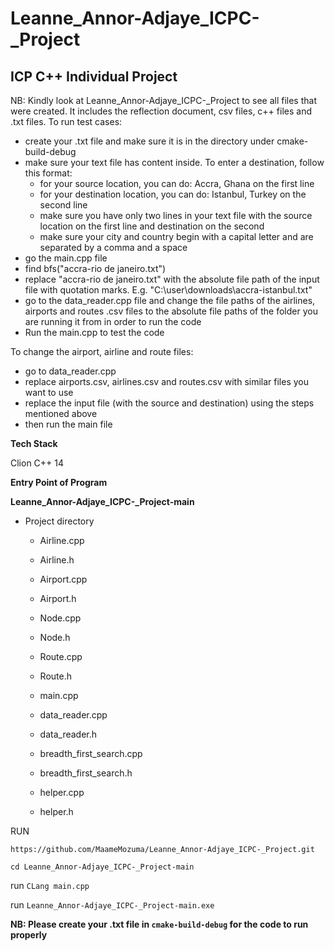 # Leanne_Annor-Adjaye_ICPC-_Project

## ICP C++ Individual Project

NB: Kindly look at Leanne_Annor-Adjaye_ICPC-_Project to see all files that were created. It includes the reflection document, csv files, c++ files and .txt files.
To run test cases:
- create your .txt file and make sure it is in the directory under cmake-build-debug
- make sure your text file has content inside. To enter a destination, follow this format: 
  - for your source location, you can do: Accra, Ghana on the first line
  - for your destination location, you can do: Istanbul, Turkey on the second line
  - make sure you have only two lines in your text file with the source location on the first line and destination on the second
  - make sure your city and country begin with a capital letter and are separated by a comma and a space
- go the main.cpp file
- find bfs("accra-rio de janeiro.txt") 
- replace "accra-rio de janeiro.txt" with the absolute file path of the input file with quotation marks. E.g. "C:\user\downloads\accra-istanbul.txt"
- go to the data_reader.cpp file and change the file paths of the airlines, airports and routes .csv files to the absolute file paths of the folder you are running it from in order to run the code
- Run the main.cpp to test the code

To change the airport, airline and route files:
- go to data_reader.cpp
- replace airports.csv, airlines.csv and routes.csv with similar files you want to use
- replace the input file (with the source and destination) using the steps mentioned above
- then run the main file

**Tech Stack**

Clion C++ 14

**Entry Point of Program**

**Leanne_Annor-Adjaye_ICPC-_Project-main**
 - Project directory
    - Airline.cpp
    - Airline.h
    
    - Airport.cpp
    - Airport.h
    
    - Node.cpp
    - Node.h
    
    - Route.cpp
    - Route.h
    
    - main.cpp
    
    - data_reader.cpp
    - data_reader.h
    
    - breadth_first_search.cpp
    - breadth_first_search.h
    
    - helper.cpp
    - helper.h
   

RUN 


`https://github.com/MaameMozuma/Leanne_Annor-Adjaye_ICPC-_Project.git`

`cd Leanne_Annor-Adjaye_ICPC-_Project-main`

run `CLang main.cpp`

run `Leanne_Annor-Adjaye_ICPC-_Project-main.exe`

**NB: Please create your .txt file in `cmake-build-debug` for the code to run properly**
